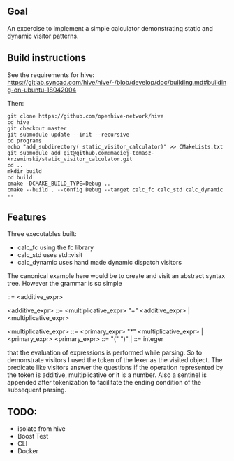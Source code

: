 ## Goal

An excercise to implement a simple calculator demonstrating static and dynamic visitor patterns.


## Build instructions


See the requirements for hive:
https://gitlab.syncad.com/hive/hive/-/blob/develop/doc/building.md#building-on-ubuntu-18042004

Then:

```
git clone https://github.com/openhive-network/hive
cd hive
git checkout master
git submodule update --init --recursive
cd programs
echo "add_subdirectory( static_visitor_calculator)" >> CMakeLists.txt 
git submodule add git@github.com:maciej-tomasz-krzeminski/static_visitor_calculator.git
cd ..
mkdir build
cd build
cmake -DCMAKE_BUILD_TYPE=Debug ..
cmake --build . --config Debug --target calc_fc calc_std calc_dynamic  --
```


## Features
Three executables built:
 -  calc_fc using the fc library
 -  calc_std uses std::visit
 -  calc_dynamic uses hand made dynamic dispatch visitors

The canonical example here would be to create and visit an abstract syntax tree. However the grammar is so simple 

<expr> ::= <additive_expr>

<additive_expr> ::= <multiplicative_expr> "+" <additive_expr>
        |  <multiplicative_expr>

<multiplicative_expr> ::= <primary_expr> "*" <multiplicative_expr>
        |  <primary_expr>
<primary_expr> ::= "(" <expr> ")"
        |  <number>
<number> ::= integer


that the evaluation of expressions is performed while parsing.
So to demonstrate visitors I used the token of the lexer as the visited object.
The predicate like visitors answer the questions if the operation represented by the token is additive, multiplicative or it is a number. Also a sentinel is appended after tokenization to facilitate the ending condition of the subsequent parsing.




## TODO:

-  isolate from hive
-  Boost Test
-  CLI
-  Docker



